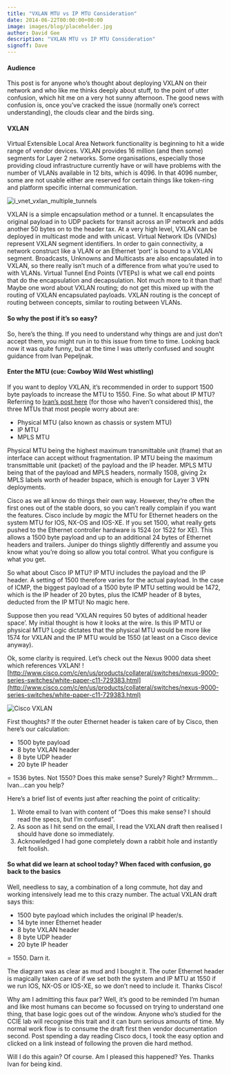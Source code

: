 ```yaml
---
title: "VXLAN MTU vs IP MTU Consideration"
date: 2014-06-22T00:00:00+00:00
image: images/blog/placeholder.jpg
author: David Gee
description: "VXLAN MTU vs IP MTU Consideration"
signoff: Dave
---
```


#### Audience

This post is for anyone who’s thought about deploying VXLAN on their network and who like me thinks deeply about stuff, to the point of utter confusion, which hit me on a very hot sunny afternoon. The good news with confusion is, once you’ve cracked the issue (normally one’s correct understanding), the clouds clear and the birds sing.

#### VXLAN

Virtual Extensible Local Area Network functionality is beginning to hit a wide range of vendor devices. VXLAN provides 16 million (and then some) segments for Layer 2 networks. Some organisations, especially those providing cloud infrastructure currently have or will have problems with the number of VLANs available in 12 bits, which is 4096. In that 4096 number, some are not usable either are reserved for certain things like token-ring and platform specific internal communication.

![i_vnet_vxlan_multiple_tunnels](/images/blog/i_vnet_vxlan_multiple_tunnels.png#center)

VXLAN is a simple encapsulation method or a tunnel. It encapsulates the original payload in to UDP packets for transit across an IP network and adds another 50 bytes on to the header tax. At a very high level, VXLAN can be deployed in multicast mode and with unicast. Virtual Network IDs (VNIDs) represent VXLAN segment identifiers. In order to gain connectivity, a network construct like a VLAN or an Ethernet ‘port’ is bound to a VXLAN segment. Broadcasts, Unknowns and Multicasts are also encapsulated in to VXLAN, so there really isn’t much of a difference from what you’re used to with VLANs. Virtual Tunnel End Points (VTEPs) is what we call end points that do the encapsulation and decapsulation. Not much more to it than that! Maybe one word about VXLAN routing; do not get this mixed up with the routing of VXLAN encapsulated payloads. VXLAN routing is the concept of routing between concepts, similar to routing between VLANs.

#### So why the post if it’s so easy?

So, here’s the thing. If you need to understand why things are and just don’t accept them, you might run in to this issue from time to time. Looking back now it was quite funny, but at the time I was utterly confused and sought guidance from Ivan Pepeljnak.

#### Enter the MTU (cue: Cowboy Wild West whistling)

If you want to deploy VXLAN, it’s recommended in order to support 1500 byte payloads to increase the MTU to 1550. Fine. So what about IP MTU? Referring to  [Ivan’s post here](https://blog.ipspace.net/2007/10/tale-of-three-mtus.html) (for those who haven’t considered this), the three MTUs that most people worry about are:

- Physical MTU (also known as chassis or system MTU)
- IP MTU
- MPLS MTU

Physical MTU being the highest maximum transmittable unit (frame) that an interface can accept without fragmentation. IP MTU being the maximum transmittable unit (packet) of the payload and the IP header. MPLS MTU being that of the payload and MPLS headers, normally 1508, giving 2x MPLS labels worth of header bspace, which is enough for Layer 3 VPN deployments.

Cisco as we all know do things their own way. However, they’re often the first ones out of the stable doors, so you can’t really complain if you want the features. Cisco include by *magic* the MTU for Ethernet headers on the system MTU for IOS, NX-OS and IOS-XE. If you set 1500, what really gets pushed to the Ethernet controller hardware is 1524 (or 1522 for XE). This allows a 1500 byte payload and up to an additional 24 bytes of Ethernet headers and trailers. Juniper do things slightly differently and assume you know what you’re doing so allow you total control. What you configure is what you get.

So what about Cisco IP MTU? IP MTU includes the payload and the IP header. A setting of 1500 therefore varies for the actual payload. In the case of ICMP, the biggest payload of a 1500 byte IP MTU setting would be 1472, which is the IP header of 20 bytes, plus the ICMP header of 8 bytes, deducted from the IP MTU! No magic here.

Suppose then you read ‘VXLAN requires 50 bytes of additional header space’. My initial thought is how it looks at the wire. Is this IP MTU or physical MTU? Logic dictates that the physical MTU would be more like 1574 for VXLAN and the IP MTU would be 1550 (at least on a Cisco device anyway).

Ok, some clarity is required. Let’s check out the Nexus 9000 data sheet which references VXLAN!
![http://www.cisco.com/c/en/us/products/collateral/switches/nexus-9000-series-switches/white-paper-c11-729383.html](http://www.cisco.com/c/en/us/products/collateral/switches/nexus-9000-series-switches/white-paper-c11-729383.html)

![Cisco VXLAN](/images/blog/cisco_vxlan.png#center)

First thoughts? If the outer Ethernet header is taken care of by Cisco, then here’s our calculation:

- 1500 byte payload
- 8 byte VXLAN header
- 8 byte UDP header
- 20 byte IP header

= 1536 bytes. Not 1550? Does this make sense? Surely? Right? Mrrmmm…Ivan…can you help?

Here’s a brief list of events just after reaching the point of criticality:

1. Wrote email to Ivan with content of “Does this make sense? I should read the specs, but I’m confused”.
2. As soon as I hit send on the email, I read the VXLAN draft then realised I should have done so immediately.
3. Acknowledged I had gone completely down a rabbit hole and instantly felt foolish.

#### So what did we learn at school today? When faced with confusion, go back to the basics

Well, needless to say, a combination of a long commute, hot day and working intensively lead me to this crazy number. The actual VXLAN draft says this:

- 1500 byte payload which includes the original IP header/s.
- 14 byte inner Ethernet header
- 8 byte VXLAN header
- 8 byte UDP header
- 20 byte IP header

= 1550. Darn it. 

The diagram was as clear as mud and I bought it. The outer Ethernet header is magically taken care of if we set both the system and IP MTU at 1550 if we run IOS, NX-OS or IOS-XE, so we don’t need to include it. Thanks Cisco!

Why am I admitting this faux par? Well, it’s good to be reminded I’m human and like most humans can become so focussed on trying to understand one thing, that base logic goes out of the window. Anyone who’s studied for the CCIE lab will recognise this trait and it can burn serious amounts of time. My normal work flow is to consume the draft first then vendor documentation second. Post spending a day reading Cisco docs, I took the easy option and clicked on a link instead of following the proven die hard method.

Will I do this again? Of course. Am I pleased this happened? Yes. Thanks Ivan for being kind.